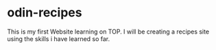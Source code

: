 # odin-recipes
This is my first Website learning on TOP.
I will be creating a recipes site
using the skills i have learned so far.
